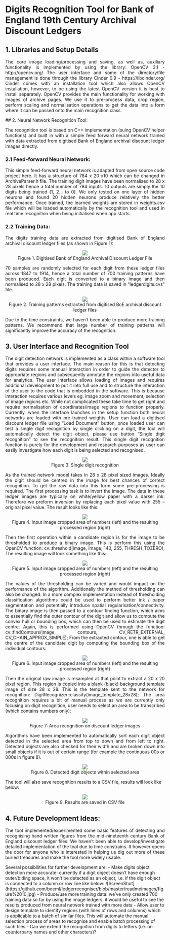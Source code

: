 # Digits Recognition Tool for Bank of England 19th Century Archival Discount Ledgers

## 1. Libraries and Setup Details

<p align="justify">The core image loading/processing and saving, as well as, auxiliary functionality is implemented by using the library: OpenCV 3.1 - http://opencv.org/ 
The user interface and some of the directory/file management is done through the library Cinder 0.9 - https://libcinder.org/ 
Cinder comes with an installation tool which also allows OpenCV installation, however, to be using the latest OpenCV version it is best to install separately.
OpenCV provides the main functionality for working with images of archive pages. We use it to pre-process data, crop region, perform scaling and normalisation operations to get the data into a form where it can be passed onto the main recognition class.
</p>
## 2. Neural Network Recognition Tool:

<p align="justify">The recognition tool is based on C++ implementation (suing OpenCV helper functions) and built in with a simple feed forward neural network trained with data extracted from digitised Bank of England archival discount ledger images directly. </p>  

### 2.1 Feed-forward Neural Network:

<p align="justify">This simple feed-forward neural network is adapted from open source code project here. It has a structure of 784 x 20 x10 which can be changed in ArchiveParser.h file. The training digit images have been normalised to 28 x 28 pixels hence a total number of 784 inputs. 10 outputs are simply the 10 digits being trained (1, 2… to 0). We only tested on one layer of hidden neurons and found 20 hidden neurons produce relatively the better performance.
Once trained, the learned weights are stored in weights.csv file which will be loaded automatically by the recognition tool and used in real time recognition when being initialised when app starts. </p>  

### 2.2 Training Data:

<p align="justify">The digits training data are extracted from digitised Bank of England archival discount ledger files (as shown in Figure 1):</p>  
<p align="center">
  <img src="https://github.com/boeml/ledgerrecogniser/blob/master/readmeimages/figure%201.jpg">
  <br>Figure 1. Digitised Bank of England Archival Discount Ledger File
</p>

<p align="justify">70 samples are randomly selected for each digit from these ledger files across 1847 to 1914, hence a total number of 700 training patterns have been produced. Each digit is converted to a binary image and then normalised to 28 x 28 pixels. The training data is saved in “ledgerdigits.cvs” file.</p>   
<p align="center">
  <img src="https://github.com/boeml/ledgerrecogniser/blob/master/readmeimages/figure%202.jpg">
  <br>Figure 2. Training patterns extracted from digitised BoE archival discount ledger files
</p>

<p align="justify">Due to the time constraints, we haven’t been able to produce more training patterns. We recommend that large number of training patterns will significantly improve the accuracy of the recognition. </p>  

## 3. User Interface and Recognition Tool

<p align="justify">The digit detection network is implemented as a class within a software tool that provides a user interface. The main reason for this is that detecting digits requires some manual interaction in order to guide the detector to appropriate regions and subsequently annotate the regions into useful data for analytics. 
The user interface allows loading of images and requires additional development to put it into full use and to structure the interaction of the user to the code that is embedded in the software. This is because interaction requires various levels eg. image zoom and movement, selection of image regions etc. While not complicated these take time to get right and require normalisation of coordinates/image regions to function properly.
Currently, when the interface launches in the setup function both neural networks are loaded with pre-trained weights.  
User can load a digitised discount ledger file using “Load Document” button, once loaded user can test a single digit recognition by single clicking on a digit, the tool will automatically detect the digit object, please use button “Single digit recognition” to see the recognition result. This single digit recognition function is purely for the development and research purposes as user can easily investigate how each digit is being selected and recognised. </p>  
<p align="center">
  <img src="https://github.com/boeml/ledgerrecogniser/blob/master/readmeimages/figure%203.jpg">
  <br>Figure 3. Single digit recognition 
</p>

<p align="justify">As the trained network model takes in 28 x 28 pixel sized images. Ideally the digit should be centred in the image for best chances of correct recognition. To get the raw data into this form some pre-processing is required.
The first processing task is to invert the image. The data in these ledger images are typically on white/yellow paper with a darker ink. Therefore we preform inversion by replacing each pixel value with 255 – original pixel value. The result looks like this:</p>  

<p align="center">
  <img src="https://github.com/boeml/ledgerrecogniser/blob/master/readmeimages/figure%204.jpg">
  <br>Figure 4. Input image cropped area of numbers (left) and the resulting processed region (right)
</p>

<p align="justify">Then the first operation within a candidate region is for the image to be thresholded to produce a binary image. This is perform this using the OpenCV function:
	cv::threshold(image, image, 140, 255, THRESH_TOZERO);
The resulting image will look something like this:</p>  

<p align="center">
  <img src="https://github.com/boeml/ledgerrecogniser/blob/master/readmeimages/figure%205.jpg">
  <br>Figure 5. Input image cropped area of numbers (left) and the resulting processed region (right)
</p>

<p align="justify">The values of the thresholding can be varied and would impact on the performance of the algorithm. Additionally the method of thresholding can also be changed. In a more complex implementation instead of thresholding classification algorithms could be used to perform better ink / paper segmentation and potentially introduce spatial regularisation/connectivity.
The binary image is then passed to a contour finding function, which aims to essentially find the outer contour of the digit and allow us to compute the convex hull or bounding box, which can then be used to estimate the digit centre. Again, this is performed using OpenCV through the function:
cv::findContours(image, contours, CV_RETR_EXTERNAL, CV_CHAIN_APPROX_SIMPLE);
From the extracted contour, one is able to get the centre of the candidate digit by computing the bounding box of the individual contours:</p>  
<p align="center">
  <img src="https://github.com/boeml/ledgerrecogniser/blob/master/readmeimages/figure%206.jpg">
  <br>Figure 6. Input image cropped area of numbers (left) and the resulting processed region (right)
</p>  

<p align="justify">Then the original raw image is resampled at that point to extract a 20 x 20 pixel region. This region is copied into a blank (black) background template image of size 28 x 28. This is the template sent to the network for recognition:
	DigitRecognizer::classify(image_template_28x28);
The area recognition requires a bit of manual process as we are currently only focusing on digit recognition, user needs to select an area to be transcribed (which contains numbers only):</p>  

<p align="center">
  <img src="https://github.com/boeml/ledgerrecogniser/blob/master/readmeimages/figure%207.jpg">
  <br>Figure 7: Area recognition on discount ledger images
</p>  

<p align="justify">Algorithms have been implemented to automatically sort each digit object detected in the selected area from top to down and from left to right. Detected objects are also checked for their width and are broken down into small objects if it is out of certain range (for example the continuous 00s or 000s in figure 8).</p>  

<p align="center">
  <img src="https://github.com/boeml/ledgerrecogniser/blob/master/readmeimages/figure%208.jpg">
  <br>Figure 8. Detected digit objects within selected area
</p>  

The tool will also save recognition results to a CSV file, results will look like below:
<p align="center">
  <img src="https://github.com/boeml/ledgerrecogniser/blob/master/readmeimages/figure%209.jpg">
  <br>Figure 9. Results are saved in CSV file
</p>  

## 4. Future Development Ideas:

<p align="justify">The tool implemented/experimented some basic features of detecting and recognising hand written figures from the mid-nineteenth century Bank of England discount ledger files. We haven’t been able to develop/investigate detailed implementation of the tool due to time constrains. It however opens the door for anyone who is interested in helping us dig out more of these buried treasures and make the tool more widely usable.  </p>
Several possibilities for further development are:
-	Make digits object detection more accurate: currently if a digit object doesn’t have enough outer/biding space, it won’t be detected as an object, i.e. if the digit object is connected to a column or row line like below:
        ![ScreenShot](https://github.com/boeml/ledgerrecogniser/blob/master/readmeimages/figure%2010.jpg)
-	Produce/use more training data: we’ve only created 700 training data so far by using the image ledgers, it would be useful to see the results produced from neural network trained with more data
-	Allow user to design template to identify regions (with lines of rows and columns) which is applicable to a batch of similar files. This will automate the manual selection process of areas to recognise and enable batch processing of such files
-	Can we extend the recognition from digits to letters (i.e. on counterparty names and other characters)?

